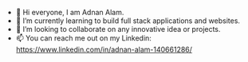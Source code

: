 - 👋 Hi everyone, I am Adnan Alam.
- 🌱 I’m currently learning to build full stack applications and websites.
- 💞️ I’m looking to collaborate on any innovative idea or projects.
- 📫 You can reach me out on my Linkedin: https://www.linkedin.com/in/adnan-alam-140661286/
